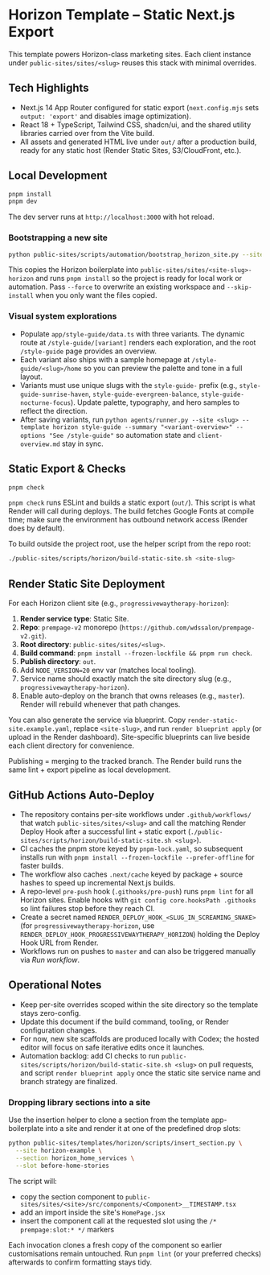# Horizon Template – Static Next.js Export

This template powers Horizon-class marketing sites. Each client instance under `public-sites/sites/<slug>` reuses this stack with minimal overrides.

## Tech Highlights
- Next.js 14 App Router configured for static export (`next.config.mjs` sets `output: 'export'` and disables image optimization).
- React 18 + TypeScript, Tailwind CSS, shadcn/ui, and the shared utility libraries carried over from the Vite build.
- All assets and generated HTML live under `out/` after a production build, ready for any static host (Render Static Sites, S3/CloudFront, etc.).

## Local Development
```bash
pnpm install
pnpm dev
```

The dev server runs at `http://localhost:3000` with hot reload.

### Bootstrapping a new site
```bash
python public-sites/scripts/automation/bootstrap_horizon_site.py --site-slug <site-slug>-horizon --template-slug horizon
```

This copies the Horizon boilerplate into `public-sites/sites/<site-slug>-horizon` and runs `pnpm install` so the project
is ready for local work or automation. Pass `--force` to overwrite an existing workspace and `--skip-install` when you
only want the files copied.

### Visual system explorations
- Populate `app/style-guide/data.ts` with three variants. The dynamic route at `/style-guide/[variant]` renders each exploration, and the root `/style-guide` page provides an overview.
- Each variant also ships with a sample homepage at `/style-guide/<slug>/home` so you can preview the palette and tone in a full layout.
- Variants must use unique slugs with the `style-guide-` prefix (e.g., `style-guide-sunrise-haven`, `style-guide-evergreen-balance`, `style-guide-nocturne-focus`). Update palette, typography, and hero samples to reflect the direction.
- After saving variants, run `python agents/runner.py --site <slug> --template horizon style-guide --summary "<variant-overview>" --options "See /style-guide"` so automation state and `client-overview.md` stay in sync.

## Static Export & Checks
```bash
pnpm check
```

`pnpm check` runs ESLint and builds a static export (`out/`). This script is what Render will call during deploys. The build fetches Google Fonts at compile time; make sure the environment has outbound network access (Render does by default).

To build outside the project root, use the helper script from the repo root:
```bash
./public-sites/scripts/horizon/build-static-site.sh <site-slug>
```

## Render Static Site Deployment
For each Horizon client site (e.g., `progressivewaytherapy-horizon`):
1. **Render service type**: Static Site.
2. **Repo**: `prempage-v2` monorepo (`https://github.com/wdssalon/prempage-v2.git`).
3. **Root directory**: `public-sites/sites/<slug>`.
4. **Build command**: `pnpm install --frozen-lockfile && pnpm run check`.
5. **Publish directory**: `out`.
6. Add `NODE_VERSION=20` env var (matches local tooling).
7. Service name should exactly match the site directory slug (e.g., `progressivewaytherapy-horizon`).
8. Enable auto-deploy on the branch that owns releases (e.g., `master`). Render will rebuild whenever that path changes.

You can also generate the service via blueprint. Copy `render-static-site.example.yaml`, replace `<site-slug>`, and run `render blueprint apply` (or upload in the Render dashboard). Site-specific blueprints can live beside each client directory for convenience.

Publishing = merging to the tracked branch. The Render build runs the same lint + export pipeline as local development.

## GitHub Actions Auto-Deploy
- The repository contains per-site workflows under `.github/workflows/` that watch `public-sites/sites/<slug>` and call the matching Render Deploy Hook after a successful lint + static export (`./public-sites/scripts/horizon/build-static-site.sh <slug>`).
- CI caches the pnpm store keyed by `pnpm-lock.yaml`, so subsequent installs run with `pnpm install --frozen-lockfile --prefer-offline` for faster builds.
- The workflow also caches `.next/cache` keyed by package + source hashes to speed up incremental Next.js builds.
- A repo-level `pre-push` hook (`.githooks/pre-push`) runs `pnpm lint` for all Horizon sites. Enable hooks with `git config core.hooksPath .githooks` so lint failures stop before they reach CI.
- Create a secret named `RENDER_DEPLOY_HOOK_<SLUG_IN_SCREAMING_SNAKE>` (for `progressivewaytherapy-horizon`, use `RENDER_DEPLOY_HOOK_PROGRESSIVEWAYTHERAPY_HORIZON`) holding the Deploy Hook URL from Render.
- Workflows run on pushes to `master` and can also be triggered manually via *Run workflow*.

## Operational Notes
- Keep per-site overrides scoped within the site directory so the template stays zero-config.
- Update this document if the build command, tooling, or Render configuration changes.
- For now, new site scaffolds are produced locally with Codex; the hosted editor will focus on safe iterative edits once it launches.
- Automation backlog: add CI checks to run `public-sites/scripts/horizon/build-static-site.sh <slug>` on pull requests, and script `render blueprint apply` once the static site service name and branch strategy are finalized.

### Dropping library sections into a site

Use the insertion helper to clone a section from the template app-boilerplate into a site and render it at one of the predefined drop slots:

```bash
python public-sites/templates/horizon/scripts/insert_section.py \
  --site horizon-example \
  --section horizon_home_services \
  --slot before-home-stories
```

The script will:
- copy the section component to `public-sites/sites/<site>/src/components/<Component>__TIMESTAMP.tsx`
- add an import inside the site's `HomePage.jsx`
- insert the component call at the requested slot using the `/* prempage:slot:* */` markers

Each invocation clones a fresh copy of the component so earlier customisations remain untouched. Run `pnpm lint` (or your preferred checks) afterwards to confirm formatting stays tidy.

